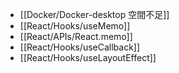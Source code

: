 - [[Docker/Docker-desktop 空間不足]]
- [[React/Hooks/useMemo]]
- [[React/APIs/React.memo]]
- [[React/Hooks/useCallback]]
- [[React/Hooks/useLayoutEffect]]